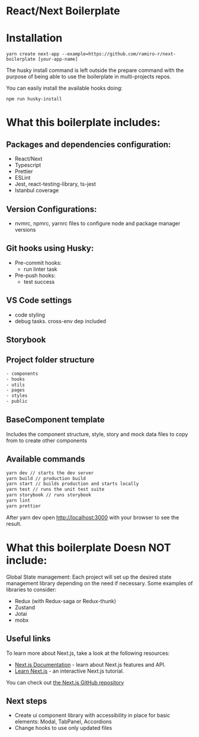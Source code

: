 # React/Next Boilerplate

# Installation

`yarn create next-app --example=https://github.com/ramiro-r/next-boilerplate [your-app-name]`

The husky install command is left outside the prepare command with the purpose of being able to use the boilerplate in multi-projects repos.

You can easily install the available hooks doing:

`npm run husky-install`

# What this boilerplate includes:

## Packages and dependencies configuration:

- React/Next
- Typescript
- Prettier
- ESLint
- Jest, react-testing-library, ts-jest
- Istanbul coverage

## Version Configurations:

- nvmrc, npmrc, yarnrc files to configure node and package manager versions

## Git hooks using Husky:

- Pre-commit hooks:
  - run linter task
- Pre-push hooks:
  - test success

## VS Code settings

- code styling
- debug tasks. cross-env dep included

## Storybook

## Project folder structure

```bash
- components
- hooks
- utils
- pages
- styles
- public
```

## BaseComponent template

Includes the component structure, style, story and mock data files to copy from to create other components

## Available commands

```bash
yarn dev // starts the dev server
yarn build // production build
yarn start // builds production and starts locally
yarn test // runs the unit test suite
yarn storybook // runs storybook
yarn lint
yarn prettier
```

After yarn dev open [http://localhost:3000](http://localhost:3000) with your browser to see the result.

# What this boilerplate Doesn NOT include:

Global State management: Each project will set up the desired state management library depending on the need if necessary. Some examples of libraries to consider:

- Redux (with Redux-saga or Redux-thunk)
- Zustand
- Jotai
- mobx

## Useful links

To learn more about Next.js, take a look at the following resources:

- [Next.js Documentation](https://nextjs.org/docs) - learn about Next.js features and API.
- [Learn Next.js](https://nextjs.org/learn) - an interactive Next.js tutorial.

You can check out [the Next.js GitHub repository](https://github.com/vercel/next.js/)

## Next steps

- Create ui component library with accessibility in place for basic elements: Modal, TabPanel, Accordions
- Change hooks to use only updated files
